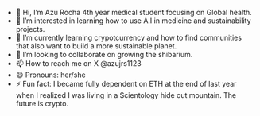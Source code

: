 - 👋 Hi, I’m Azu Rocha 4th year medical student focusing on Global health.
- 👀 I’m interested in learning how to use A.I in medicine and sustainability projects. 
- 🌱 I’m currently learning crypotcurrency and how to find communities that also want to build a more sustainable planet.
- 💞️ I’m looking to collaborate on growing the shibarium.
- 📫 How to reach me on X @azujrs1123 
- 😄 Pronouns: her/she
- ⚡ Fun fact: I became fully dependent on ETH at the end of last year when I realized I was living in a Scientology hide out mountain. The future is crypto. 

<!---
azujrocha1123/azujrocha1123 is a ✨ special ✨ repository because its `README.md` (this file) appears on your GitHub profile.
You can click the Preview link to take a look at your changes.
--->
